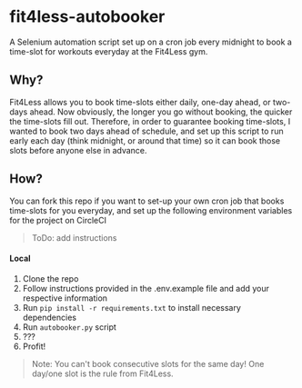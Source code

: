 # fit4less-autobooker

A Selenium automation script set up on a cron job every midnight to book a time-slot for workouts everyday at the Fit4Less gym.  

## Why?

Fit4Less allows you to book time-slots either daily, one-day ahead, or two-days ahead. Now obviously, the longer you go without booking, the quicker the time-slots fill out. Therefore, in order to guarantee booking time-slots, I wanted to book two days ahead of schedule, and set up this script to run early each day (think midnight, or around that time) so it can book those slots before anyone else in advance.

## How?

You can fork this repo if you want to set-up your own cron job that books time-slots for you everyday, and set up the following environment variables for the project on CircleCI

> ToDo: add instructions

#### Local

1. Clone the repo
2. Follow instructions provided in the .env.example file and add your respective information
3. Run `pip install -r requirements.txt` to install necessary dependencies
3. Run `autobooker.py` script
4. ???
5. Profit!

> Note: You can't book consecutive slots for the same day! One day/one slot is the rule from Fit4Less.
